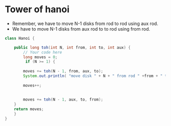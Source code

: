 # Tower of hanoi
- Remember, we have to move N-1 disks from rod  to  rod using aux rod.
- We have to move N-1 disks from aux rod to to rod using from rod.
```java
class Hanoi {

    public long toh(int N, int from, int to, int aux) {
        // Your code here
        long moves = 0;
         if (N >= 1) {
      
        moves += toh(N - 1, from, aux, to);
        System.out.println( "move disk " + N + " from rod " +from + " to rod "+ to);
       
        moves++;
        
       
        moves += toh(N - 1, aux, to, from);
    }
    return moves;
    }
}
```
